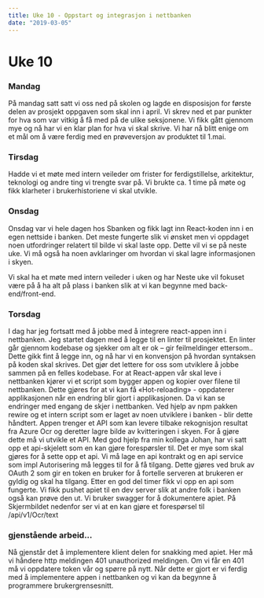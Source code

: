 ```yaml
---
title: Uke 10 - Oppstart og integrasjon i nettbanken
date: "2019-03-05"
---
```


# Uke 10

### Mandag

På mandag satt satt vi oss ned på skolen og lagde en disposisjon for første delen av prosjekt oppgaven som skal inn i april. Vi skrev ned et par punkter for hva som var vitkig å få med på de ulike seksjonene. Vi fikk gått gjennom mye og nå har vi en klar plan for hva vi skal skrive. Vi har nå blitt enige om et mål om å være ferdig med en prøveversjon av produktet til 1.mai.

### Tirsdag

Hadde vi et møte med intern veileder om frister for ferdigstillelse, arkitektur, teknologi og andre ting vi trengte svar på. Vi brukte ca. 1 time på møte og fikk klarheter i brukerhistoriene vi skal utvikle.

### Onsdag

Onsdag var vi hele dagen hos Sbanken og fikk lagt inn React-koden inn i en egen nettside i banken.
Det meste fungerte slik vi ønsket men vi oppdaget noen utfordringer relatert til bilde vi skal laste opp.
Dette vil vi se på neste uke.
Vi må også ha noen avklaringer om hvordan vi skal lagre informasjonen i skyen.

Vi skal ha et møte med intern veileder i uken og har
Neste uke vil fokuset være på å ha alt på plass i banken slik at vi kan begynne med back-end/front-end.

### Torsdag

I dag har jeg fortsatt med å jobbe med å integrere react-appen inn i nettbanken. Jeg startet dagen med å legge til en linter til prosjektet. En linter går gjennom kodebase og sjekker om alt er ok – gir feilmeldinger ettersom.. Dette gikk fint å legge inn, og nå har vi en konvensjon på hvordan syntaksen på koden skal skrives. Det gjør det lettere for oss som utviklere å jobbe sammen på en felles kodebase.
For at React-appen vår skal leve i nettbanken kjører vi et script som bygger appen og kopier over filene til nettbanken. Dette gjøres for at vi kan få «Hot-reloading» - oppdaterer applikasjonen når en endring blir gjort i applikasjonen. Da vi kan se endringer med engang de skjer i nettbanken. Ved hjelp av npm pakken rewire og et intern script som er laget av noen utviklere i banken - blir dette håndtert.
Appen trenger et API som kan levere tilbake rekognisjon resultat fra Azure Ocr og deretter lagre bilde av kvitteringen i skyen. For å gjøre dette må vi utvikle et API. Med god hjelp fra min kollega Johan, har vi satt opp et api-skjelett som en kan gjøre forespørsler til. Det er mye som skal gjøres for å sette opp et api. Vi må lage en api kontrakt og en api service som impl Autorisering må legges til for å få tilgang. Dette gjøres ved bruk av OAuth 2 som gir en token en bruker for å fortelle serveren at brukeren er gyldig og skal ha tilgang. Etter en god del timer fikk vi opp en api som fungerte. Vi fikk pushet apiet til en dev server slik at andre folk i banken også kan prøve den ut.
Vi bruker swagger for å dokumentere apiet. På Skjermbildet nedenfor ser vi at en kan gjøre et forespørsel til /api/v1/Ocr/text

### gjenstående arbeid...

Nå gjenstår det å implementere klient delen for snakking med apiet. Her må vi håndere http meldingen 401 unauthorized meldingen. Om vi får en 401 må vi oppdatere token vår og spørre på nytt. Når dette er gjort er vi ferdig med å implementere appen i nettbanken og vi kan da begynne å programmere brukergrensesnitt.
